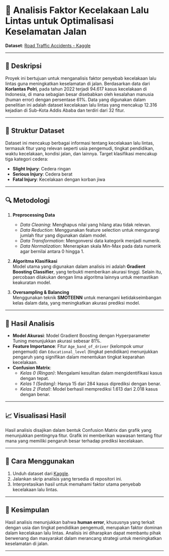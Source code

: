 # 🚗 Analisis Faktor Kecelakaan Lalu Lintas untuk Optimalisasi Keselamatan Jalan

**Dataset**: [Road Traffic Accidents - Kaggle](https://colab.research.google.com/drive/1-eHZaRIoiqGl-W9MCysAs4Rmhkpi2ql_#scrollTo=pfO8j_u8n9NW)

---

## 📖 Deskripsi

Proyek ini bertujuan untuk menganalisis faktor penyebab kecelakaan lalu lintas guna meningkatkan keselamatan di jalan. Berdasarkan data dari **Korlantas Polri**, pada tahun 2022 terjadi 94.617 kasus kecelakaan di Indonesia, di mana sebagian besar disebabkan oleh kesalahan manusia (human error) dengan persentase 61%. Data yang digunakan dalam penelitian ini adalah dataset kecelakaan lalu lintas yang mencakup 12.316 kejadian di Sub-Kota Addis Ababa dan terdiri dari 32 fitur.

---

## 📂 Struktur Dataset

Dataset ini mencakup berbagai informasi tentang kecelakaan lalu lintas, termasuk fitur yang relevan seperti usia pengemudi, tingkat pendidikan, waktu kecelakaan, kondisi jalan, dan lainnya. Target klasifikasi mencakup tiga kategori cedera:

- **Slight Injury**: Cedera ringan
- **Serious Injury**: Cedera berat
- **Fatal Injury**: Kecelakaan dengan korban jiwa

---

## 🔍 Metodologi

1. **Preprocessing Data**  
   - *Data Cleaning*: Menghapus nilai yang hilang atau tidak relevan.
   - *Data Reduction*: Menggunakan feature selection untuk mengurangi jumlah fitur yang digunakan dalam model.
   - *Data Transformation*: Mengonversi data kategorik menjadi numerik.
   - *Data Normalization*: Menerapkan skala Min-Max pada data numerik agar bernilai antara 0 hingga 1.

2. **Algoritma Klasifikasi**  
   Model utama yang digunakan dalam analisis ini adalah **Gradient Boosting Classifier**, yang terbukti memberikan akurasi tinggi. Selain itu, percobaan dilakukan dengan lima algoritma lainnya untuk memastikan keakuratan model.

3. **Oversampling & Balancing**  
   Menggunakan teknik **SMOTEENN** untuk menangani ketidakseimbangan kelas dalam data, yang meningkatkan akurasi prediksi model.

---

## 🎯 Hasil Analisis

- **Model Akurasi**: Model Gradient Boosting dengan Hyperparameter Tuning menunjukkan akurasi sebesar 81%.
- **Feature Importance**: Fitur `Age_band_of_driver` (kelompok umur pengemudi) dan `Educational_level` (tingkat pendidikan) menunjukkan pengaruh yang signifikan dalam menentukan tingkat keparahan kecelakaan.
- **Confusion Matrix**:
  - *Kelas 0 (Ringan)*: Mengalami kesulitan dalam mengidentifikasi kasus dengan tepat.
  - *Kelas 1 (Sedang)*: Hanya 15 dari 284 kasus diprediksi dengan benar.
  - *Kelas 2 (Fatal)*: Model berhasil memprediksi 1.613 dari 2.018 kasus dengan benar.

---

## 📈 Visualisasi Hasil

Hasil analisis disajikan dalam bentuk Confusion Matrix dan grafik yang menunjukkan pentingnya fitur. Grafik ini memberikan wawasan tentang fitur mana yang memiliki pengaruh besar terhadap prediksi kecelakaan.

---

## 🚀 Cara Menggunakan

1. Unduh dataset dari [Kaggle](https://colab.research.google.com/drive/1-eHZaRIoiqGl-W9MCysAs4Rmhkpi2ql_#scrollTo=pfO8j_u8n9NW).
2. Jalankan skrip analisis yang tersedia di repositori ini.
3. Interpretasikan hasil untuk memahami faktor utama penyebab kecelakaan lalu lintas.

---

## 📝 Kesimpulan

Hasil analisis menunjukkan bahwa **human error**, khususnya yang terkait dengan usia dan tingkat pendidikan pengemudi, merupakan faktor dominan dalam kecelakaan lalu lintas. Analisis ini diharapkan dapat membantu pihak berwenang dan masyarakat dalam merancang strategi untuk meningkatkan keselamatan di jalan.

--- 
